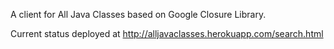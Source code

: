 A client for All Java Classes based on Google Closure Library. 

Current status deployed at http://alljavaclasses.herokuapp.com/search.html